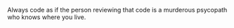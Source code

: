 Always code as if the person reviewing that code is a murderous psycopath who knows where you live.
